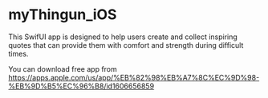 # myThingun_iOS
This SwifUI app is designed to help users create and collect inspiring quotes that can provide them with comfort and strength during difficult times. 

You can download free app from https://apps.apple.com/us/app/%EB%82%98%EB%A7%8C%EC%9D%98-%EB%9D%B5%EC%96%B8/id1606656859
